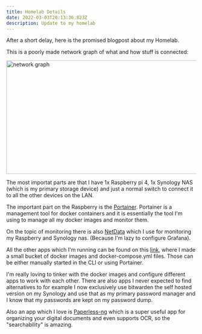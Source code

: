 ```yaml
---
title: Homelab Details
date: 2022-03-03T20:13:36.823Z
description: Update to my homelab
---
```

After a short delay, here is the promised blogpost about my Homelab. 

This is a poorly made network graph of what and how stuff is connected: 
<div>
  <img
    width="800"
    height="300"
    src="/img/untitled-diagram.drawio.png"
    alt="network graph"
  />
</div>

The most importat parts are that I have 1x Raspberry pi 4, 1x Synology NAS (which is my primary storage device) and just a normal switch to connect it to all the other devices on the LAN. 

The important part on the Raspberry is the [Portainer](https://www.portainer.io). Portainer is a management tool for docker containers and it is essentially the tool I'm using to manage all my docker images and monitor them. 

On the topic of monitoring there is also [NetData](https://www.netdata.cloud/) which I use for monitoring my Raspberry and Synology nas. (Because I'm lazy to configure Grafana). 

All the other apps which I'm running can be found on this [link](https://github.com/alminisl/docker-images), where I made a small bucket of docker images and docker-compose.yml files. Those can be either manually started in the CLI or using Portainer. 

I'm really loving to tinker with the docker images and configure different apps to work with each other. There are also apps I never expected to find alternatives to for example I now exclusively use bitwarden the self hosted version on my Synology and use that as my primary password manager and I know that my passwords are kept on my password dump. 

Also an app which I love is [Paperless-ng](https://paperless-ng.readthedocs.io/en/latest/) which is a super useful app for organizing your digital documents and even supports OCR, so the "searchability" is amazing. 


